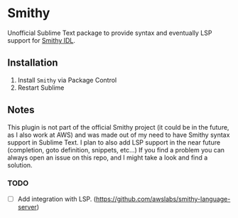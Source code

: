# Smithy
Unofficial Sublime Text package to provide syntax and eventually LSP support for [Smithy IDL](https://awslabs.github.io/smithy/2.0/).

## Installation
1. Install `Smithy` via Package Control
2. Restart Sublime

## Notes
This plugin is not part of the official Smithy project (it could be in the future, as I also work at AWS) and was made out of my need to have Smithy syntax support in Sublime Text. I plan to also add LSP support in the near future (completion, goto definition, snippets, etc...) If you find a problem you can always open an issue on this repo, and I might take a look and find a solution.


### TODO
- [ ] Add integration with LSP. (https://github.com/awslabs/smithy-language-server)
